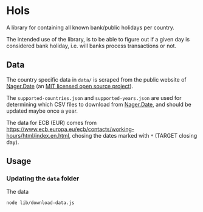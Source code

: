 # Hols

A library for containing all known bank/public holidays per country.

The intended use of the library, is to be able to figure out if a given day is considered bank holiday, i.e. will banks process transactions or not.

## Data

The country specific data in `data/` is scraped from the public website of [Nager.Date][0] (an [MIT licensed open source project][1]).

The `supported-countries.json` and `supported-years.json` are used for determining which CSV files to download from [Nager.Date][0], and should be updated maybe once a year.

The data for ECB (EUR) comes from https://www.ecb.europa.eu/ecb/contacts/working-hours/html/index.en.html, chosing the dates marked with `*` (TARGET closing day).

## Usage

### Updating the `data` folder

The data

```sh
node lib/download-data.js
```

[0]: https://date.nager.at/
[1]: https://github.com/nager/Nager.Date
